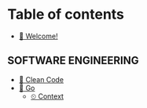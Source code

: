 # Table of contents

* [👋 Welcome!](README.md)

## SOFTWARE ENGINEERING

* [🛀 Clean Code ](software-engineering/clean-code.md)
* [🦦 Go](software-engineering/go/README.md)
  * [⏲ Context](software-engineering/go/context.md)
